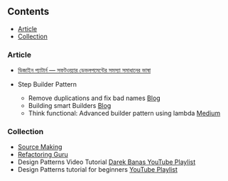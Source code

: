 ## Contents

* [Article](#article)
* [Collection](#collection)

### Article

* [ডিজাইন প্যাটার্ন — সফটওয়্যার ডেভলপমেন্টের সমস্যা সমাধানের ভাষা](https://medium.com/প্রোগ্রামিং-পাতা/ডিজাইন-প্যাটার্ন-সফটওয়্যার-ডেভলপমেন্টের-সমস্যা-সমাধানের-ভাষা-8daeca237acd)

* Step Builder Pattern

  * Remove duplications and fix bad names [Blog](http://rdafbn.blogspot.com/2012/07/step-builder-pattern_28.html)
  * Building smart Builders [Blog](https://www.javacodegeeks.com/2013/05/building-smart-builders.html)
  * Think functional: Advanced builder pattern using lambda [Medium](https://medium.com/beingprofessional/think-functional-advanced-builder-pattern-using-lambda-284714b85ed5)


### Collection

* [Source Making](https://sourcemaking.com/design_patterns)
* [Refactoring Guru](https://refactoring.guru/design-patterns)
* Design Patterns Video Tutorial [Darek Banas YouTube Playlist](https://www.youtube.com/playlist?list=PLF206E906175C7E07)
* Design Patterns tutorial for beginners [YouTube Playlist](https://www.youtube.com/playlist?list=PL6n9fhu94yhUbctIoxoVTrklN3LMwTCmd)
